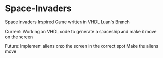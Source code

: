 # Space-Invaders
Space Invaders Inspired Game written in VHDL
Luan's Branch

Current:
Working on VHDL code to generate a spaceship and make it move on the screen

Future:
Implement aliens onto the screen in the correct spot
Make the aliens move
